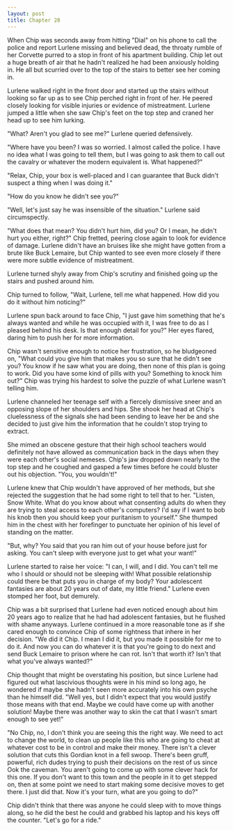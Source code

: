```yaml
---
layout: post
title: Chapter 28
---
```


When Chip was seconds away from hitting "Dial" on his phone to call the police
and report Lurlene missing and believed dead, the throaty rumble of her
Corvette purred to a stop in front of his apartment building.  Chip let out a
huge breath of air that he hadn't realized he had been anxiously holding in.
He all but scurried over to the top of the stairs to better see her coming in.

Lurlene walked right in the front door and started up the stairs without
looking so far up as to see Chip perched right in front of her. He peered
closely looking for visible injuries or evidence of mistreatment. Lurlene
jumped a little when she saw Chip's feet on the top step and craned her head
up to see him lurking.

"What? Aren't you glad to see me?" Lurlene queried defensively.

"Where have you been? I was so worried. I almost called the police. I have no
idea what I was going to tell them, but I was going to ask them to call out
the cavalry or whatever the modern equivalent is. What happened?"

"Relax, Chip, your box is well-placed and I can guarantee that Buck didn't
suspect a thing when I was doing it."

"How do you know he didn't see you?"

"Well, let's just say he was insensible of the situation." Lurlene said
circumspectly.

"What does that mean? You didn't hurt him, did you? Or I mean, he didn't hurt
you either, right?" Chip fretted, peering close again to look for evidence of
damage. Lurlene didn't have an bruises like she might have gotten from a brute
like Buck Lemaire, but Chip wanted to see even more closely if there were more
subtle evidence of mistreatment.

Lurlene turned shyly away from Chip's scrutiny and finished going up the
stairs and pushed around him.

Chip turned to follow, "Wait, Lurlene, tell me what happened. How did you do
it without him noticing?"

Lurlene spun back around to face Chip, "I just gave him something that he's
always wanted and while he was occupied with it, I was free to do as I pleased
behind his desk. Is that enough detail for you?" Her eyes flared, daring him
to push her for more information.

Chip wasn't sensitive enough to notice her frustration, so he bludgeoned on,
"What could you give him that makes you so sure that he didn't see you? You
know if he saw what you are doing, then none of this plan is going to work.
Did you have some kind of pills with you? Something to knock him out?" Chip
was trying his hardest to solve the puzzle of what Lurlene wasn't telling him.

Lurlene channeled her teenage self with a fiercely dismissive sneer and an
opposing slope of her shoulders and hips. She shook her head at Chip's
cluelessness of the signals she had been sending to leave her be and she
decided to just give him the information that he couldn't stop trying to
extract.

She mimed an obscene gesture that their high school teachers would definitely
not have allowed as communication back in the days when they were each other's
social nemeses.  Chip's jaw dropped down nearly to the top step and he coughed
and gasped a few times before he could bluster out his objection. "You, you
wouldn't!"

Lurlene knew that Chip wouldn't have approved of her methods, but she rejected
the suggestion that he had some right to tell that to her. "Listen, Snow
White. What do you know about what consenting adults do when they are trying
to steal access to each other's computers? I'd say if I want to bob his knob then you
should keep your puritanism to yourself." She thumped him in the chest with
her forefinger to punctuate her opinion of his level of standing on the
matter.

"But, why? You said that you ran him out of your house before just for asking.
You can't sleep with everyone just to get what your want!"

Lurlene started to raise her voice: "I can, I will, and I did. You can't tell
me who I should or should not be sleeping with! What possible relationship
could there be that puts you in charge of my body? Your adolescent fantasies
are about 20 years out of date, my little friend." Lurlene even stomped her
foot, but demurely.

Chip was a bit surprised that Lurlene had even noticed enough about him 20
years ago to realize that he had had adolescent fantasies, but he flushed with
shame anyways. Lurlene continued in a more reasonable tone as if she cared
enough to convince Chip of some rightness that inhere in her decision. "We did
it Chip. I mean I did it, but you made it possible for me to do it.  And now
you can do whatever it is that you're going to do next and send Buck Lemaire
to prison where he can rot. Isn't that worth it? Isn't that what you've always
wanted?"

Chip thought that might be overstating his position, but since Lurlene had
figured out what lascivious thoughts were in his mind so long ago, he wondered
if maybe she hadn't seen more accurately into his own psyche than he himself
did. "Well yes, but I didn't expect that you would justify those means with
that end. Maybe we could have come up with another solution! Maybe there was
another way to skin the cat that I wasn't smart enough to see yet!"

"No Chip, no, I don't think you are seeing this the right way. We need to act
to change the world, to clean up people like this who are going to cheat at
whatever cost to be in control and make their money. There isn't a clever
solution that cuts this Gordian knot in a fell swoop. There's been gruff,
powerful, rich dudes trying to push their decisions on the rest of us since
Ook the caveman.  You aren't going to come up with some clever hack for this
one. If you don't want to this town and the people in it to get stepped on,
then at some point we need to start making some decisive moves to get there. I
just did that. Now it's your turn, what are you going to do?"

Chip didn't think that there was anyone he could sleep with to move things
along, so he did the best he could and grabbed his laptop and his keys off
the counter. "Let's go for a ride."

